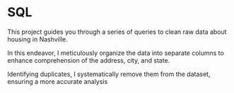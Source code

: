 # SQL
This project guides you through a series of queries to clean raw data about housing in Nashville. 

In this endeavor, I meticulously organize the data into separate columns to enhance comprehension of the address, city, and state. 

Identifying duplicates, I systematically remove them from the dataset, ensuring a more accurate analysis
